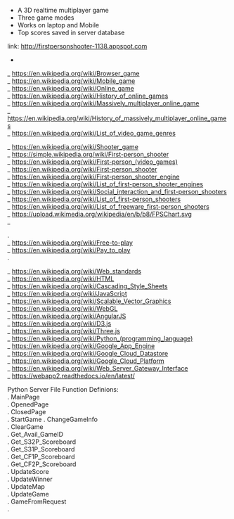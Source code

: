 * A 3D realtime multiplayer game
* Three game modes
* Works on laptop and Mobile
* Top scores saved in server database

link: 
http://firstpersonshooter-1138.appspot.com


-
_ https://en.wikipedia.org/wiki/Browser_game  
_ https://en.wikipedia.org/wiki/Mobile_game  
_ https://en.wikipedia.org/wiki/Online_game  
_ https://en.wikipedia.org/wiki/History_of_online_games  
_ https://en.wikipedia.org/wiki/Massively_multiplayer_online_game  
_ https://en.wikipedia.org/wiki/History_of_massively_multiplayer_online_games  
_ https://en.wikipedia.org/wiki/List_of_video_game_genres  
  
_ https://en.wikipedia.org/wiki/Shooter_game  
_ https://simple.wikipedia.org/wiki/First-person_shooter  
_ https://en.wikipedia.org/wiki/First-person_(video_games)  
_ https://en.wikipedia.org/wiki/First-person_shooter  
_ https://en.wikipedia.org/wiki/First-person_shooter_engine  
_ https://en.wikipedia.org/wiki/List_of_first-person_shooter_engines  
_ https://en.wikipedia.org/wiki/Social_interaction_and_first-person_shooters  
_ https://en.wikipedia.org/wiki/List_of_first-person_shooters  
_ https://en.wikipedia.org/wiki/List_of_freeware_first-person_shooters  
_ https://upload.wikimedia.org/wikipedia/en/b/b8/FPSChart.svg  
_  

.   
_ https://en.wikipedia.org/wiki/Free-to-play   
_ https://en.wikipedia.org/wiki/Pay_to_play  
.   
  
_ https://en.wikipedia.org/wiki/Web_standards  
_ https://en.wikipedia.org/wiki/HTML  
_ https://en.wikipedia.org/wiki/Cascading_Style_Sheets  
_ https://en.wikipedia.org/wiki/JavaScript  
_ https://en.wikipedia.org/wiki/Scalable_Vector_Graphics  
_ https://en.wikipedia.org/wiki/WebGL  
_ https://en.wikipedia.org/wiki/AngularJS  
_ https://en.wikipedia.org/wiki/D3.js  
_ https://en.wikipedia.org/wiki/Three.js  
_ https://en.wikipedia.org/wiki/Python_(programming_language)  
_ https://en.wikipedia.org/wiki/Google_App_Engine  
_ https://en.wikipedia.org/wiki/Google_Cloud_Datastore  
_ https://en.wikipedia.org/wiki/Google_Cloud_Platform  
_ https://en.wikipedia.org/wiki/Web_Server_Gateway_Interface  
_ https://webapp2.readthedocs.io/en/latest/  






Python Server File Function Definions:  
.  MainPage  
.  OpenedPage  
.  ClosedPage  
.  StartGame
.  ChangeGameInfo  
.  ClearGame  
.  Get_Avail_GameID  
.  Get_S32P_Scoreboard  
.  Get_S31P_Scoreboard  
.  Get_CF1P_Scoreboard  
.  Get_CF2P_Scoreboard  
.  UpdateScore  
.  UpdateWinner  
.  UpdateMap  
.  UpdateGame  
.  GameFromRequest  
.  




